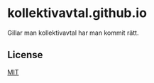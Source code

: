 # kollektivavtal.github.io

Gillar man kollektivavtal har man kommit rätt.

## License

[MIT](https://github.com/kollektivavtal/kollektivavtal.github.io/blob/main/license)
